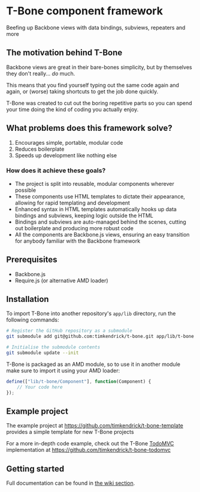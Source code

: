 T-Bone component framework
==========================

Beefing up Backbone views with data bindings, subviews, repeaters and more


## The motivation behind T-Bone

Backbone views are great in their bare-bones simplicity, but by themselves they don't really... _do_ much.

This means that you find yourself typing out the same code again and again, or (worse) taking shortcuts to get the job done quickly.

T-Bone was created to cut out the boring repetitive parts so you can spend your time doing the kind of coding you actually enjoy. 


## What problems does this framework solve?

1. Encourages simple, portable, modular code
2. Reduces boilerplate
3. Speeds up development like nothing else


### How does it achieve these goals?

* The project is split into reusable, modular components wherever possible
* These components use HTML templates to dictate their appearance, allowing for rapid templating and development
* Enhanced syntax in HTML templates automatically hooks up data bindings and subviews, keeping logic outside the HTML
* Bindings and subviews are auto-managed behind the scenes, cutting out boilerplate and producing more robust code
* All the components are Backbone.js views, ensuring an easy transition for anybody familiar with the Backbone framework


## Prerequisites

* Backbone.js
* Require.js (or alternative AMD loader)


## Installation

To import T-Bone into another repository's `app/lib` directory, run the following commands:

``` bash
# Register the GitHub repository as a submodule
git submodule add git@github.com:timkendrick/t-bone.git app/lib/t-bone

# Initialise the submodule contents
git submodule update --init
```

T-Bone is packaged as an AMD module, so to use it in another module make sure to import it using your AMD loader:

```javascript
define(["lib/t-bone/Component"], function(Component) {
	// Your code here
});
```


## Example project

The example project at https://github.com/timkendrick/t-bone-template provides a simple template for new T-Bone projects

For a more in-depth code example, check out the T-Bone [TodoMVC](http://addyosmani.github.com/todomvc/) implementation at https://github.com/timkendrick/t-bone-todomvc


## Getting started

Full documentation can be found in [the wiki section](https://github.com/timkendrick/t-bone/wiki).